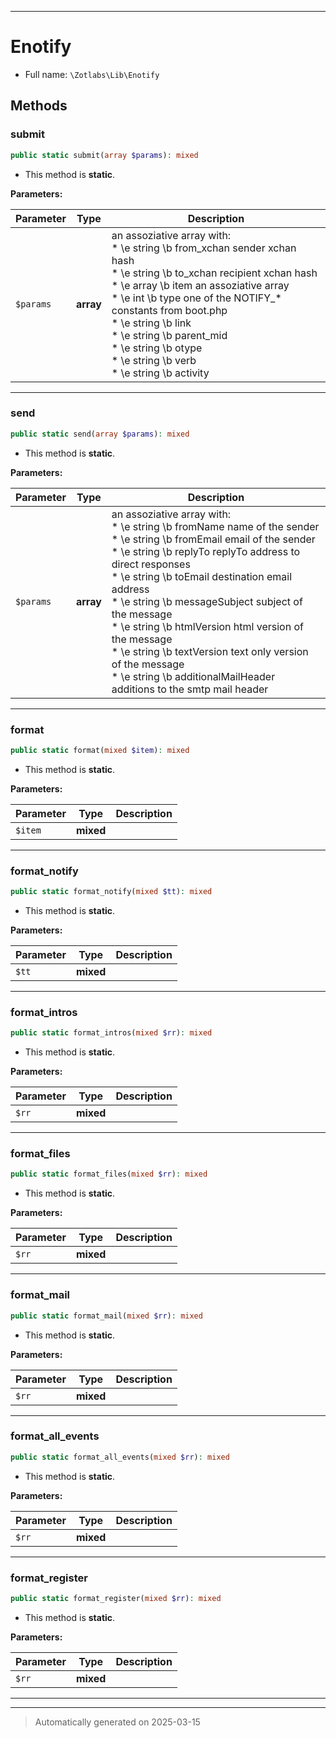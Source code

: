 ***

# Enotify





* Full name: `\Zotlabs\Lib\Enotify`




## Methods


### submit



```php
public static submit(array $params): mixed
```



* This method is **static**.




**Parameters:**

| Parameter | Type | Description |
|-----------|------|-------------|
| `$params` | **array** | an assoziative array with:<br />* \e string \b from_xchan sender xchan hash<br />* \e string \b to_xchan recipient xchan hash<br />* \e array \b item an assoziative array<br />* \e int \b type one of the NOTIFY_* constants from boot.php<br />* \e string \b link<br />* \e string \b parent_mid<br />* \e string \b otype<br />* \e string \b verb<br />* \e string \b activity |





***

### send



```php
public static send(array $params): mixed
```



* This method is **static**.




**Parameters:**

| Parameter | Type | Description |
|-----------|------|-------------|
| `$params` | **array** | an assoziative array with:<br />* \e string \b fromName        name of the sender<br />* \e string \b fromEmail       email of the sender<br />* \e string \b replyTo         replyTo address to direct responses<br />* \e string \b toEmail         destination email address<br />* \e string \b messageSubject  subject of the message<br />* \e string \b htmlVersion     html version of the message<br />* \e string \b textVersion     text only version of the message<br />* \e string \b additionalMailHeader  additions to the smtp mail header |





***

### format



```php
public static format(mixed $item): mixed
```



* This method is **static**.




**Parameters:**

| Parameter | Type | Description |
|-----------|------|-------------|
| `$item` | **mixed** |  |





***

### format_notify



```php
public static format_notify(mixed $tt): mixed
```



* This method is **static**.




**Parameters:**

| Parameter | Type | Description |
|-----------|------|-------------|
| `$tt` | **mixed** |  |





***

### format_intros



```php
public static format_intros(mixed $rr): mixed
```



* This method is **static**.




**Parameters:**

| Parameter | Type | Description |
|-----------|------|-------------|
| `$rr` | **mixed** |  |





***

### format_files



```php
public static format_files(mixed $rr): mixed
```



* This method is **static**.




**Parameters:**

| Parameter | Type | Description |
|-----------|------|-------------|
| `$rr` | **mixed** |  |





***

### format_mail



```php
public static format_mail(mixed $rr): mixed
```



* This method is **static**.




**Parameters:**

| Parameter | Type | Description |
|-----------|------|-------------|
| `$rr` | **mixed** |  |





***

### format_all_events



```php
public static format_all_events(mixed $rr): mixed
```



* This method is **static**.




**Parameters:**

| Parameter | Type | Description |
|-----------|------|-------------|
| `$rr` | **mixed** |  |





***

### format_register



```php
public static format_register(mixed $rr): mixed
```



* This method is **static**.




**Parameters:**

| Parameter | Type | Description |
|-----------|------|-------------|
| `$rr` | **mixed** |  |





***


***
> Automatically generated on 2025-03-15
